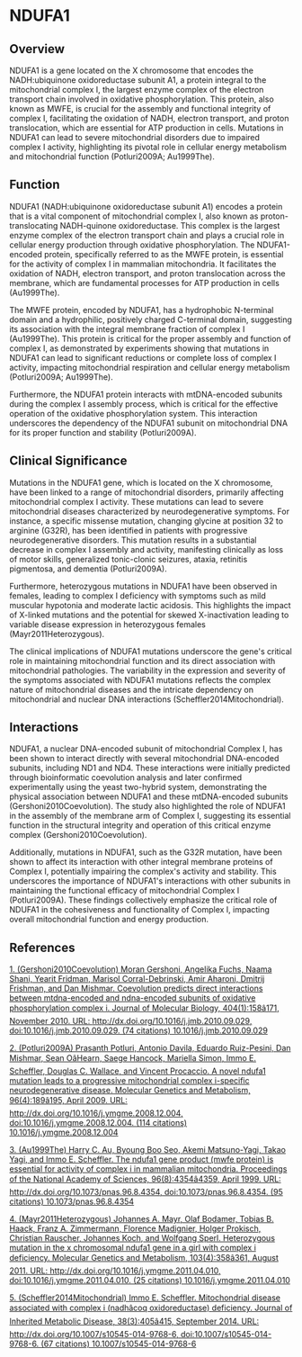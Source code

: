 # NDUFA1

## Overview
NDUFA1 is a gene located on the X chromosome that encodes the NADH:ubiquinone oxidoreductase subunit A1, a protein integral to the mitochondrial complex I, the largest enzyme complex of the electron transport chain involved in oxidative phosphorylation. This protein, also known as MWFE, is crucial for the assembly and functional integrity of complex I, facilitating the oxidation of NADH, electron transport, and proton translocation, which are essential for ATP production in cells. Mutations in NDUFA1 can lead to severe mitochondrial disorders due to impaired complex I activity, highlighting its pivotal role in cellular energy metabolism and mitochondrial function (Potluri2009A; Au1999The).

## Function
NDUFA1 (NADH:ubiquinone oxidoreductase subunit A1) encodes a protein that is a vital component of mitochondrial complex I, also known as proton-translocating NADH-quinone oxidoreductase. This complex is the largest enzyme complex of the electron transport chain and plays a crucial role in cellular energy production through oxidative phosphorylation. The NDUFA1-encoded protein, specifically referred to as the MWFE protein, is essential for the activity of complex I in mammalian mitochondria. It facilitates the oxidation of NADH, electron transport, and proton translocation across the membrane, which are fundamental processes for ATP production in cells (Au1999The).

The MWFE protein, encoded by NDUFA1, has a hydrophobic N-terminal domain and a hydrophilic, positively charged C-terminal domain, suggesting its association with the integral membrane fraction of complex I (Au1999The). This protein is critical for the proper assembly and function of complex I, as demonstrated by experiments showing that mutations in NDUFA1 can lead to significant reductions or complete loss of complex I activity, impacting mitochondrial respiration and cellular energy metabolism (Potluri2009A; Au1999The).

Furthermore, the NDUFA1 protein interacts with mtDNA-encoded subunits during the complex I assembly process, which is critical for the effective operation of the oxidative phosphorylation system. This interaction underscores the dependency of the NDUFA1 subunit on mitochondrial DNA for its proper function and stability (Potluri2009A).

## Clinical Significance
Mutations in the NDUFA1 gene, which is located on the X chromosome, have been linked to a range of mitochondrial disorders, primarily affecting mitochondrial complex I activity. These mutations can lead to severe mitochondrial diseases characterized by neurodegenerative symptoms. For instance, a specific missense mutation, changing glycine at position 32 to arginine (G32R), has been identified in patients with progressive neurodegenerative disorders. This mutation results in a substantial decrease in complex I assembly and activity, manifesting clinically as loss of motor skills, generalized tonic-clonic seizures, ataxia, retinitis pigmentosa, and dementia (Potluri2009A).

Furthermore, heterozygous mutations in NDUFA1 have been observed in females, leading to complex I deficiency with symptoms such as mild muscular hypotonia and moderate lactic acidosis. This highlights the impact of X-linked mutations and the potential for skewed X-inactivation leading to variable disease expression in heterozygous females (Mayr2011Heterozygous).

The clinical implications of NDUFA1 mutations underscore the gene's critical role in maintaining mitochondrial function and its direct association with mitochondrial pathologies. The variability in the expression and severity of the symptoms associated with NDUFA1 mutations reflects the complex nature of mitochondrial diseases and the intricate dependency on mitochondrial and nuclear DNA interactions (Scheffler2014Mitochondrial).

## Interactions
NDUFA1, a nuclear DNA-encoded subunit of mitochondrial Complex I, has been shown to interact directly with several mitochondrial DNA-encoded subunits, including ND1 and ND4. These interactions were initially predicted through bioinformatic coevolution analysis and later confirmed experimentally using the yeast two-hybrid system, demonstrating the physical association between NDUFA1 and these mtDNA-encoded subunits (Gershoni2010Coevolution). The study also highlighted the role of NDUFA1 in the assembly of the membrane arm of Complex I, suggesting its essential function in the structural integrity and operation of this critical enzyme complex (Gershoni2010Coevolution).

Additionally, mutations in NDUFA1, such as the G32R mutation, have been shown to affect its interaction with other integral membrane proteins of Complex I, potentially impairing the complex's activity and stability. This underscores the importance of NDUFA1's interactions with other subunits in maintaining the functional efficacy of mitochondrial Complex I (Potluri2009A). These findings collectively emphasize the critical role of NDUFA1 in the cohesiveness and functionality of Complex I, impacting overall mitochondrial function and energy production.


## References


[1. (Gershoni2010Coevolution) Moran Gershoni, Angelika Fuchs, Naama Shani, Yearit Fridman, Marisol Corral-Debrinski, Amir Aharoni, Dmitrij Frishman, and Dan Mishmar. Coevolution predicts direct interactions between mtdna-encoded and ndna-encoded subunits of oxidative phosphorylation complex i. Journal of Molecular Biology, 404(1):158â171, November 2010. URL: http://dx.doi.org/10.1016/j.jmb.2010.09.029, doi:10.1016/j.jmb.2010.09.029. (74 citations) 10.1016/j.jmb.2010.09.029](https://doi.org/10.1016/j.jmb.2010.09.029)

[2. (Potluri2009A) Prasanth Potluri, Antonio Davila, Eduardo Ruiz-Pesini, Dan Mishmar, Sean OâHearn, Saege Hancock, Mariella Simon, Immo E. Scheffler, Douglas C. Wallace, and Vincent Procaccio. A novel ndufa1 mutation leads to a progressive mitochondrial complex i-specific neurodegenerative disease. Molecular Genetics and Metabolism, 96(4):189â195, April 2009. URL: http://dx.doi.org/10.1016/j.ymgme.2008.12.004, doi:10.1016/j.ymgme.2008.12.004. (114 citations) 10.1016/j.ymgme.2008.12.004](https://doi.org/10.1016/j.ymgme.2008.12.004)

[3. (Au1999The) Harry C. Au, Byoung Boo Seo, Akemi Matsuno-Yagi, Takao Yagi, and Immo E. Scheffler. The ndufa1 gene product (mwfe protein) is essential for activity of complex i in mammalian mitochondria. Proceedings of the National Academy of Sciences, 96(8):4354â4359, April 1999. URL: http://dx.doi.org/10.1073/pnas.96.8.4354, doi:10.1073/pnas.96.8.4354. (95 citations) 10.1073/pnas.96.8.4354](https://doi.org/10.1073/pnas.96.8.4354)

[4. (Mayr2011Heterozygous) Johannes A. Mayr, Olaf Bodamer, Tobias B. Haack, Franz A. Zimmermann, Florence Madignier, Holger Prokisch, Christian Rauscher, Johannes Koch, and Wolfgang Sperl. Heterozygous mutation in the x chromosomal ndufa1 gene in a girl with complex i deficiency. Molecular Genetics and Metabolism, 103(4):358â361, August 2011. URL: http://dx.doi.org/10.1016/j.ymgme.2011.04.010, doi:10.1016/j.ymgme.2011.04.010. (25 citations) 10.1016/j.ymgme.2011.04.010](https://doi.org/10.1016/j.ymgme.2011.04.010)

[5. (Scheffler2014Mitochondrial) Immo E. Scheffler. Mitochondrial disease associated with complex i (nadhâcoq oxidoreductase) deficiency. Journal of Inherited Metabolic Disease, 38(3):405â415, September 2014. URL: http://dx.doi.org/10.1007/s10545-014-9768-6, doi:10.1007/s10545-014-9768-6. (67 citations) 10.1007/s10545-014-9768-6](https://doi.org/10.1007/s10545-014-9768-6)